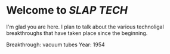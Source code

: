 # Welcome to _SLAP TECH_

I'm glad you are here. I plan to talk
about the various technoligal breakthroughs
that have taken place since the beginning.

Breakthrough: vacuum tubes
Year: 1954


